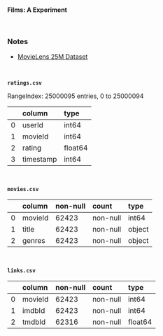 <br>

**Films: A Experiment**

<br>

### Notes

* [MovieLens 25M Dataset](https://grouplens.org/datasets/movielens/25m/)

<br>

**``ratings.csv``**

RangeIndex: 25000095 entries, 0 to 25000094

&nbsp; | column | type
:--- | :--- | :---
0 |  userId | int64
1 |  movieId | int64
2 |  rating | float64
3 | timestamp | int64

<br>

**``movies.csv``**

&nbsp; | column | non-null | count | type
:--- | :--- |  :--- | :--- | :---
0 |  movieId | 62423 | non-null | int64
1 | title  |  62423 | non-null | object
2 | genres | 62423 | non-null | object

<br>

**``links.csv``**

&nbsp;  | column |  non-null | count | type
:--- | :--- |  :--- | :--- | :---
0 |  movieId | 62423 | non-null  | int64
1 |  imdbId  | 62423 | non-null  | int64
2 |  tmdbId  | 62316 | non-null  | float64


<br>
<br>

<br>
<br>

<br>
<br>

<br>
<br>